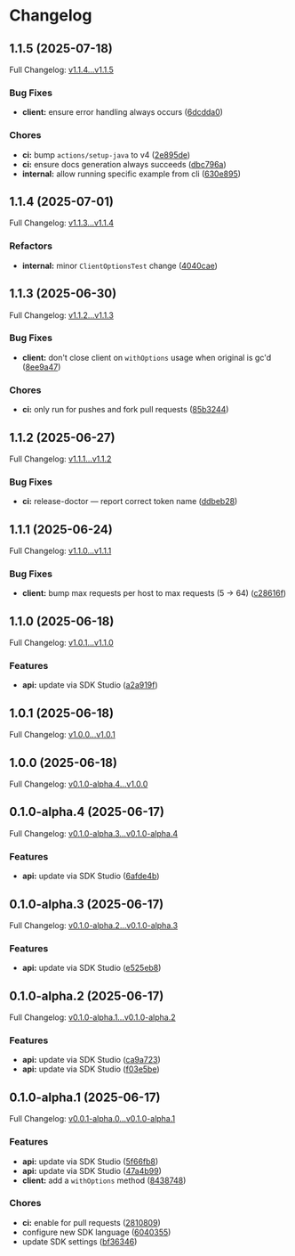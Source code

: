 # Changelog

## 1.1.5 (2025-07-18)

Full Changelog: [v1.1.4...v1.1.5](https://github.com/qanapi/qanapi-sdk-kotlin/compare/v1.1.4...v1.1.5)

### Bug Fixes

* **client:** ensure error handling always occurs ([6dcdda0](https://github.com/qanapi/qanapi-sdk-kotlin/commit/6dcdda03356b98ab7ba7081d7a896d9bc1e6dfb3))


### Chores

* **ci:** bump `actions/setup-java` to v4 ([2e895de](https://github.com/qanapi/qanapi-sdk-kotlin/commit/2e895de7d5dbb02ce2a18b5b0f82cfbd20a11c65))
* **ci:** ensure docs generation always succeeds ([dbc796a](https://github.com/qanapi/qanapi-sdk-kotlin/commit/dbc796aed809f9a1d9ae34c7f5a8f64fb58a1645))
* **internal:** allow running specific example from cli ([630e895](https://github.com/qanapi/qanapi-sdk-kotlin/commit/630e895425b7ae49ae59f38a3f2b289e2d37621f))

## 1.1.4 (2025-07-01)

Full Changelog: [v1.1.3...v1.1.4](https://github.com/qanapi/qanapi-sdk-kotlin/compare/v1.1.3...v1.1.4)

### Refactors

* **internal:** minor `ClientOptionsTest` change ([4040cae](https://github.com/qanapi/qanapi-sdk-kotlin/commit/4040cae6c0b29fc9a8098c623947890c7b5ec854))

## 1.1.3 (2025-06-30)

Full Changelog: [v1.1.2...v1.1.3](https://github.com/qanapi/qanapi-sdk-kotlin/compare/v1.1.2...v1.1.3)

### Bug Fixes

* **client:** don't close client on `withOptions` usage when original is gc'd ([8ee9a47](https://github.com/qanapi/qanapi-sdk-kotlin/commit/8ee9a47757448043144a0d37e0f9faf2b5893f34))


### Chores

* **ci:** only run for pushes and fork pull requests ([85b3244](https://github.com/qanapi/qanapi-sdk-kotlin/commit/85b3244e35cc88849867c33bcf349b2159c3eec4))

## 1.1.2 (2025-06-27)

Full Changelog: [v1.1.1...v1.1.2](https://github.com/qanapi/qanapi-sdk-kotlin/compare/v1.1.1...v1.1.2)

### Bug Fixes

* **ci:** release-doctor — report correct token name ([ddbeb28](https://github.com/qanapi/qanapi-sdk-kotlin/commit/ddbeb282db00f3f06011baeb1bfe56e426e4c5bd))

## 1.1.1 (2025-06-24)

Full Changelog: [v1.1.0...v1.1.1](https://github.com/qanapi/qanapi-sdk-kotlin/compare/v1.1.0...v1.1.1)

### Bug Fixes

* **client:** bump max requests per host to max requests (5 -&gt; 64) ([c28616f](https://github.com/qanapi/qanapi-sdk-kotlin/commit/c28616f670c73248a917101d11670b09867bef12))

## 1.1.0 (2025-06-18)

Full Changelog: [v1.0.1...v1.1.0](https://github.com/qanapi/qanapi-sdk-kotlin/compare/v1.0.1...v1.1.0)

### Features

* **api:** update via SDK Studio ([a2a919f](https://github.com/qanapi/qanapi-sdk-kotlin/commit/a2a919fd69db67b8b7f0c0923d6fcf69c8eb2fb8))

## 1.0.1 (2025-06-18)

Full Changelog: [v1.0.0...v1.0.1](https://github.com/qanapi/qanapi-sdk-kotlin/compare/v1.0.0...v1.0.1)

## 1.0.0 (2025-06-18)

Full Changelog: [v0.1.0-alpha.4...v1.0.0](https://github.com/qanapi/qanapi-sdk-kotlin/compare/v0.1.0-alpha.4...v1.0.0)

## 0.1.0-alpha.4 (2025-06-17)

Full Changelog: [v0.1.0-alpha.3...v0.1.0-alpha.4](https://github.com/qanapi/qanapi-sdk-kotlin/compare/v0.1.0-alpha.3...v0.1.0-alpha.4)

### Features

* **api:** update via SDK Studio ([6afde4b](https://github.com/qanapi/qanapi-sdk-kotlin/commit/6afde4b55fc3c05ee498f43b434b8718393460d3))

## 0.1.0-alpha.3 (2025-06-17)

Full Changelog: [v0.1.0-alpha.2...v0.1.0-alpha.3](https://github.com/qanapi/qanapi-sdk-kotlin/compare/v0.1.0-alpha.2...v0.1.0-alpha.3)

### Features

* **api:** update via SDK Studio ([e525eb8](https://github.com/qanapi/qanapi-sdk-kotlin/commit/e525eb885f3978dba1b471bdaf15b58cb8dfb451))

## 0.1.0-alpha.2 (2025-06-17)

Full Changelog: [v0.1.0-alpha.1...v0.1.0-alpha.2](https://github.com/qanapi/qanapi-sdk-kotlin/compare/v0.1.0-alpha.1...v0.1.0-alpha.2)

### Features

* **api:** update via SDK Studio ([ca9a723](https://github.com/qanapi/qanapi-sdk-kotlin/commit/ca9a7234d0aabc3b374d20e7de6c58be4b3c25a2))
* **api:** update via SDK Studio ([f03e5be](https://github.com/qanapi/qanapi-sdk-kotlin/commit/f03e5bed5abca7fbe8e7c1ccc44cdd3690ae1d41))

## 0.1.0-alpha.1 (2025-06-17)

Full Changelog: [v0.0.1-alpha.0...v0.1.0-alpha.1](https://github.com/qanapi/qanapi-sdk-kotlin/compare/v0.0.1-alpha.0...v0.1.0-alpha.1)

### Features

* **api:** update via SDK Studio ([5f66fb8](https://github.com/qanapi/qanapi-sdk-kotlin/commit/5f66fb885715e6cf3b2a6155c5b361452380f390))
* **api:** update via SDK Studio ([47a4b99](https://github.com/qanapi/qanapi-sdk-kotlin/commit/47a4b99ea3035149fe5c9cc69c45d6412efca26d))
* **client:** add a `withOptions` method ([8438748](https://github.com/qanapi/qanapi-sdk-kotlin/commit/84387489668b31bb75f7e6c5bef69a49197d97c9))


### Chores

* **ci:** enable for pull requests ([2810809](https://github.com/qanapi/qanapi-sdk-kotlin/commit/2810809eb1d045400ad79f74386209c19da1b42b))
* configure new SDK language ([6040355](https://github.com/qanapi/qanapi-sdk-kotlin/commit/60403555ca19cb395bdbaff48218a71759bf5c12))
* update SDK settings ([bf36346](https://github.com/qanapi/qanapi-sdk-kotlin/commit/bf363461b4111d8bd2e090083e126a8d132e1c89))
